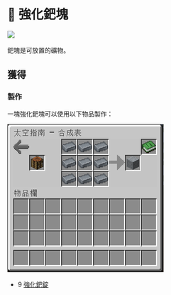 # 💎 強化鈀塊

![](https://camo.githubusercontent.com/7593f4fe5d1ce4b59e0c190cffabeb08835785243087a4f200b3f2d015cf9572/68747470733a2f2f692e696d6775722e636f6d2f62485a685165672e706e67)

鈀塊是可放置的礦物。

## 獲得

### 製作

一塊強化鈀塊可以使用以下物品製作：

![](<../.gitbook/assets/image (218) (1).png>)

* 9 [強化鈀錠](reinforced-palladium-ingot.md)

